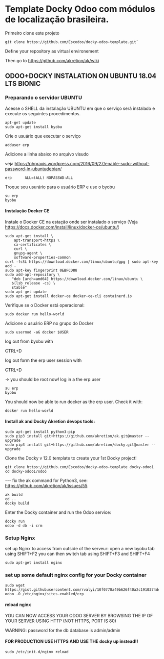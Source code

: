 # Template Docky Odoo com módulos de localização brasileira.

Primeiro clone este projeto

```shell
git clone https://github.com/Escodoo/docky-odoo-template.git`

```

Define your repository as virtual environement

Then go to https://github.com/akretion/ak/wiki


##  ODOO+DOCKY INSTALATION ON UBUNTU 18.04 LTS BIONIC

### Preparando o servidor UBUNTU

Acesse o SHELL da instalação UBUNTU em que o serviço será instalado e execute os seguintes procedimentos.

```
apt-get update
sudo apt-get install byobu
```

Crie o usuário que executar o serviço

```
adduser erp
```

Adicione a linha abaixo no arquivo visudo

veja https://phpraxis.wordpress.com/2016/09/27/enable-sudo-without-password-in-ubuntudebian/

```
erp      ALL=(ALL) NOPASSWD:ALL
```


Troque seu usurário para o usuário ERP e use o byobu

```
su erp
byobu
```

#### Instalação Docker CE
Instale o Docker CE na estação onde ser instalado o serviço (Veja https://docs.docker.com/install/linux/docker-ce/ubuntu/)

```
sudo apt-get install \
    apt-transport-https \
    ca-certificates \
    curl \
    gnupg-agent \
    software-properties-common
curl -fsSL https://download.docker.com/linux/ubuntu/gpg | sudo apt-key add -
sudo apt-key fingerprint 0EBFCD88
sudo add-apt-repository \
   "deb [arch=amd64] https://download.docker.com/linux/ubuntu \
   $(lsb_release -cs) \
   stable"
sudo apt-get update
sudo apt-get install docker-ce docker-ce-cli containerd.io
```

Verifique se o Docker está operacional:

```
sudo docker run hello-world
```

Adicione o usuário ERP no grupo do Docker

```
sudo usermod -aG docker $USER
```

log out from byobu with

CTRL+D

log out form the erp user session with

CTRL+D

-> you should be root now!
log in a the erp user

```
su erp
byobu
```

You should now be able to run docker as the erp user. Check it with:

```
docker run hello-world
```

#### Install ak and Docky Akretion devops tools:

```
sudo apt-get install python3-pip
sudo pip3 install git+https://github.com/akretion/ak.git@master --upgrade
sudo pip3 install git+https://github.com/akretion/docky.git@master --upgrade
```

Clone the Docky v 12.0 template to create your 1st Docky project!

```
git clone https://github.com/Escodoo/docky-odoo-template docky-odoo1
cd docky-odoo1/odoo
```

--- fix the ak command for Python3, see: https://github.com/akretion/ak/issues/55

```
ak build
cd ..
docky build
```

Enter the Docky container and run the Odoo service:

```
docky run
odoo -d db -i crm
```

### Setup Nginx
set up Nginx to access from outside of the serveur:
open a new byobu tab using SHIFT+F2
you can then switch tab using SHIFT+F3 and SHIFT+F4

```
sudo apt-get install nginx
```

### set up some default nginx config for your Docky container

```
sudo wget https://gist.githubusercontent.com/rvalyi/10f0770a49b626f40a2c1910374dc70d/raw/457baa90cb0321d95af14437013286a36ba85f5c/nginx-odoo -O /etc/nginx/sites-enabled/erp
```

#### reload nginx

YOU CAN NOW ACCESS YOUR ODOO SERVER BY BROWSING THE IP OF YOUR SERVER
USING HTTP (NOT HTTPS, PORT IS 80)

WARNING: password for the db database is admin/admin

#### FOR PRODUCTION USE HTTPS AND USE THE docky up instead!!

```
sudo /etc/init.d/nginx reload
```
